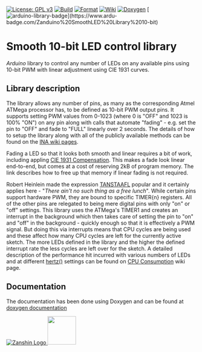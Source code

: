 [![License: GPL v3](https://zanduino.github.io/Badges/GPLv3-blue.svg)](https://www.gnu.org/licenses/gpl-3.0) [![Build](https://github.com/Zanduino/SmoothLED/workflows/Build/badge.svg)](https://github.com/Zanduino/SmoothLED/actions?query=workflow%3ABuild) [![Format](https://github.com/Zanduino/SmoothLED/workflows/Format/badge.svg)](https://github.com/Zanduino/SmoothLED/actions?query=workflow%3AFormat) [![Wiki](https://zanduino.github.io/Badges/Documentation-Badge.svg)](https://github.com/Zanduino/SmoothLED/wiki) [![Doxygen](https://github.com/Zanduino/SmoothLED/workflows/Doxygen/badge.svg)](https://Zanduino.github.io/SmoothLED/html/index.html) [![arduino-library-badge](https://www.ardu-badge.com/badge/Zanduino%20SmoothLED%20Library%2010-bit.svg?)](https://www.ardu-badge.com/Zanduino%20SmoothLED%20Library%2010-bit)
# Smooth 10-bit LED control library

_Arduino_ library to control any number of LEDs on any available pins using 10-bit PWM with linear adjustment using CIE 1931 curves.

## Library description
The library allows any number of pins, as many as the corresponding Atmel ATMega processor has, to be defined as 10-bit PWM output pins. It supports setting PWM values from 0-1023 (where 0 is "OFF" and 1023 is 100% "ON") on any pin along with calls that automate "fading" - e.g. set the pin to "OFF" and fade to "FULL" linearly over 2 seconds. The details of how to setup the library along with all of the publicly available methods can be found on the [INA wiki pages](https://github.com/Zanduino/SmoothLED/wiki).

Fading a LED so that it looks both smooth and linear requires a bit of work, including appling [CIE 1931 Compensation](https://github.com/Zanduino/SmoothLED/wiki/CIE1931-Compensation). This makes a fade look linear end-to-end, but comes at a cost of reserving 2kB of program memory. The link describes how to free up that memory if linear fading is not required.

Robert Heinlein made the expression [TANSTAAFL](https://en.wikipedia.org/wiki/There_ain%27t_no_such_thing_as_a_free_lunch) popular and it certainly applies here - "_There ain't no such thing as a free lunch_". While certain pins support hardware PWM, they are bound to specific TIMER{n} registers. All of the other pins are relegated to being mere digital pins with only "on" or "off" settings.  This library uses the ATMega's TIMER1 and creates an interrupt in the background which then takes care of setting the pin to "on" and "off" in the background - quickly enough so that it is effectively a PWM signal. But doing this via interrupts means that CPU cycles are being used and these affect how many CPU cycles are left for the currently active sketch. The more LEDs defined in the library and the higher the defined interrupt rate the less cycles are left over for the sketch. A detailed description of the performance hit incurred with various numbers of LEDs and at different [hertz()](https://github.com/Zanduino/SmoothLED/wiki/hertz())  settings can be found on  [CPU Consumption](https://github.com/Zanduino/SmoothLED/wiki/CPU-Consumption) wiki page.

## Documentation
The documentation has been done using Doxygen and can be found at [doxygen documentation](https://Zanduino.github.io/SmoothLED/html/index.html)

[![Zanshin Logo](https://zanduino.github.io/Images/zanshinkanjitiny.gif) <img src="https://zanduino.github.io/Images/zanshintext.gif" width="75"/>](https://zanduino.github.io)

